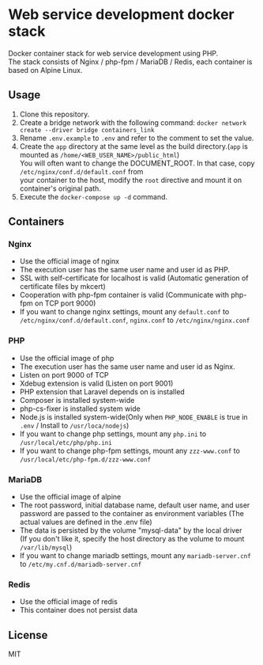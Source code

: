 # Web service development docker stack

Docker container stack for web service development using PHP.  
The stack consists of Nginx / php-fpm / MariaDB / Redis, each container is based on Alpine Linux.

## Usage

1. Clone this repository.
2. Create a bridge network with the following command: `docker network create --driver bridge containers_link`
3. Rename `.env.example` to `.env` and refer to the comment to set the value.
4. Create the `app` directory at the same level as the build directory.(`app` is mounted as `/home/<WEB_USER_NAME>/public_html`)  
  You will often want to change the DOCUMENT_ROOT. In that case, copy `/etc/nginx/conf.d/default.conf` from  
  your container to the host, modify the `root` directive and mount it on container's original path.
5. Execute the `docker-compose up -d` command.

## Containers

### Nginx

- Use the official image of nginx
- The execution user has the same user name and user id as PHP.
- SSL with self-certificate for localhost is valid (Automatic generation of certificate files by mkcert)
- Cooperation with php-fpm container is valid (Communicate with php-fpm on TCP port 9000)
- If you want to change nginx settings, mount any `default.conf` to `/etc/nginx/conf.d/default.conf`, `nginx.conf` to `/etc/nginx/nginx.conf`

### PHP

- Use the official image of php
- The execution user has the same user name and user id as Nginx.
- Listen on port 9000 of TCP
- Xdebug extension is valid (Listen on port 9001)
- PHP extension that Laravel depends on is installed
- Composer is installed system-wide
- php-cs-fixer is installed system wide
- Node.js is installed system-wide(Only when `PHP_NODE_ENABLE` is true in `.env` / Install to `/usr/loca/nodejs`)
- If you want to change php settings, mount any `php.ini` to `/usr/local/etc/php/php.ini`
- If you want to change php-fpm settings, mount any `zzz-www.conf` to `/usr/local/etc/php-fpm.d/zzz-www.conf`

### MariaDB

- Use the official image of alpine
- The root password, initial database name, default user name, and user password are passed to the container as environment variables (The actual values are defined in the .env file)
- The data is persisted by the volume "mysql-data" by the local driver  
   (If you don't like it, specify the host directory as the volume to mount `/var/lib/mysql`)
- If you want to change mariadb settings, mount any `mariadb-server.cnf` to `/etc/my.cnf.d/mariadb-server.cnf`

### Redis

- Use the official image of redis
- This container does not persist data

## License

MIT
